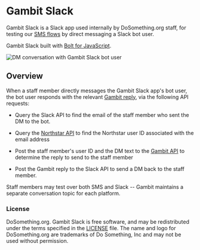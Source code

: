 # Gambit Slack

Gambit Slack is a Slack app used internally by DoSomething.org staff, for testing our [SMS flows](https://github.com/dosomething/gambit) by direct messaging a Slack bot user.

Gambit Slack built with [Bolt for JavaScript](https://api.slack.com/tools/bolt).

<img src="https://user-images.githubusercontent.com/1236811/106520323-77549700-6491-11eb-80f0-8a8c80a1d249.png" alt="DM conversation with Gambit Slack bot user" />

## Overview

When a staff member directly messages the Gambit Slack app's bot user, the bot user responds with the relevant [Gambit reply](https://github.com/dosomething/gambit), via the following API requests:

* Query the Slack API to find the email of the staff member who sent the DM to the bot.

* Query the [Northstar API](https://github.com/DoSomething/northstar/blob/master/documentation/endpoints/users.md#retrieve-a-user) to find the Northstar user ID associated with the email address

* Post the staff member's user ID and the DM text to the [Gambit API](https://github.com/DoSomething/gambit/blob/main/documentation/endpoints/messages.md#custom) to determine the reply to send to the staff member

* Post the Gambit reply to the Slack API to send a DM back to the staff member.

Staff members may test over both SMS and Slack -- Gambit maintains a separate conversation topic for each platform.


### License

DoSomething.org. Gambit Slack is free software, and may be redistributed under the terms specified in the [LICENSE](https://github.com/DoSomething/gambit-slack/blob/master/LICENSE) file. The name and logo for DoSomething.org are trademarks of Do Something, Inc and may not be used without permission.
